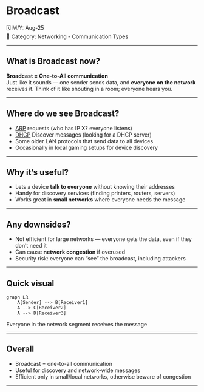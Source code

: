 # Broadcast

🗓️ M/Y: Aug-25  
📂 Category: Networking - Communication Types  

---

## What is Broadcast now?

**Broadcast = One-to-All communication**  
Just like it sounds — one sender sends data, and **everyone on the network** receives it. Think of it like shouting in a room; everyone hears you.  

---

## Where do we see Broadcast?

- [ARP](https://github.com/orze4r/Networking-Journey/blob/main/7.%20Protocols/7.2%20-%20Data%20Link%20Layer%20Protocols/ARP.md) requests (who has IP X? everyone listens)  
- [DHCP](https://github.com/orze4r/Networking-Journey/blob/main/8.%20Other%20Network%20Services%20%26%20Practical%20Concepts/DHCP.md) Discover messages (looking for a DHCP server)  
- Some older LAN protocols that send data to all devices  
- Occasionally in local gaming setups for device discovery

---

## Why it’s useful?

- Lets a device **talk to everyone** without knowing their addresses  
- Handy for discovery services (finding printers, routers, servers)  
- Works great in **small networks** where everyone needs the message

---

## Any downsides?

- Not efficient for large networks — everyone gets the data, even if they don’t need it  
- Can cause **network congestion** if overused  
- Security risk: everyone can “see” the broadcast, including attackers

---

## Quick visual 

```mermaid
graph LR
    A[Sender] --> B[Receiver1]
    A --> C[Receiver2]
    A --> D[Receiver3]
```
Everyone in the network segment receives the message



---

## Overall

- Broadcast = one-to-all communication
- Useful for discovery and network-wide messages
- Efficient only in small/local networks, otherwise beware of congestion


---
